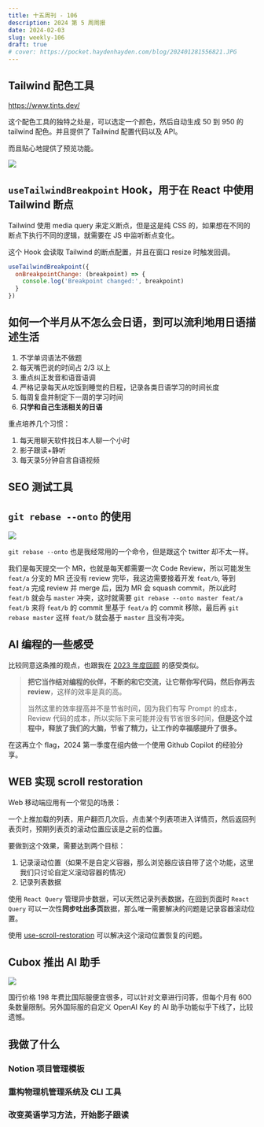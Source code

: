 ```yaml
---
title: 十五周刊 - 106
description: 2024 第 5 周周报
date: 2024-02-03
slug: weekly-106
draft: true
# cover: https://pocket.haydenhayden.com/blog/202401281556821.JPG
---
```


## Tailwind 配色工具

https://www.tints.dev/

这个配色工具的独特之处是，可以选定一个颜色，然后自动生成 50 到 950 的 tailwind 配色。并且提供了 Tailwind 配置代码以及 API。

而且贴心地提供了预览功能。

![](https://pocket.haydenhayden.com/blog/202402031753606.png)

## `useTailwindBreakpoint` Hook，用于在 React 中使用 Tailwind 断点

[](https://x.com/buildWithKris/status/1753441393446449178?s=20)

Tailwind 使用 media query 来定义断点，但是这是纯 CSS 的，如果想在不同的断点下执行不同的逻辑，就需要在 JS 中监听断点变化。

这个 Hook 会读取 Tailwind 的断点配置，并且在窗口 resize 时触发回调。

```jsx
useTailwindBreakpoint({
  onBreakpointChange: (breakpoint) => {
    console.log('Breakpoint changed:', breakpoint)
  }
})
```

## 如何一个半月从不怎么会日语，到可以流利地用日语描述生活

[](https://x.com/taiyou_zai/status/1661872753312690176?s=20)

1. 不学单词语法不做题
2. 每天嘴巴说的时间占 2/3 以上
3. 重点纠正发音和语音语调
4. 严格记录每天从吃饭到睡觉的日程，记录各类日语学习的时间长度
5. 每周复盘并制定下一周的学习时间
6. **只学和自己生活相关的日语**

重点培养几个习惯：
1. 每天用聊天软件找日本人聊一个小时
2. 影子跟读+静听
3. 每天录5分钟自言自语视频

## SEO 测试工具

[](https://x.com/s1ntone/status/1753227232263258427?s=20)

## `git rebase --onto` 的使用

[](https://x.com/alswl/status/1753269221872771463?s=20)

![](https://pocket.haydenhayden.com/blog/202402031822623.png)

`git rebase --onto` 也是我经常用的一个命令，但是跟这个 twitter 却不太一样。

我们是每天提交一个 MR，也就是每天都需要一次 Code Review，所以可能发生 `feat/a` 分支的 MR 还没有 review 完毕，我这边需要接着开发 `feat/b`, 等到 `feat/a` 完成 review 并 merge 后，因为 MR 会 squash commit，所以此时 `feat/b` 就会与 `master` 冲突，这时就需要 `git rebase --onto master feat/a feat/b` 来将 `feat/b` 的 commit 里基于 `feat/a` 的 commit 移除，最后再 `git rebase master` 这样 `feat/b` 就会基于 `master` 且没有冲突。

## AI 编程的一些感受

[](https://x.com/llennchan2003/status/1752808872895799440?s=20)

比较同意这条推的观点，也跟我在 [2023 年度回顾](/blog/review-yearly-2023) 的感受类似。

> **把它当作结对编程的伙伴，不断的和它交流，让它帮你写代码，然后你再去 review**，这样的效率是真的高。
>
> 当然这里的效率提高并不是节省时间，因为我们有写 Prompt 的成本，Review 代码的成本，所以实际下来可能并没有节省很多时间，**但是这个过程中，释放了我们的大脑，节省了精力，让工作的幸福感提升了很多。**

在这再立个 flag，2024 第一季度在组内做一个使用 Github Copilot 的经验分享。

## WEB 实现 scroll restoration

Web 移动端应用有一个常见的场景：

一个上推加载的列表，用户翻页几次后，点击某个列表项进入详情页，然后返回列表页时，预期列表页的滚动位置应该是之前的位置。

要做到这个效果，需要达到两个目标：

1. 记录滚动位置（如果不是自定义容器，那么浏览器应该自带了这个功能，这里我们只讨论自定义滚动容器的情况）
2. 记录列表数据

使用 `React Query` 管理异步数据，可以天然记录列表数据，在回到页面时 `React Query` 可以一次性**同步吐出多页**数据，那么唯一需要解决的问题是记录容器滚动位置。

使用 [use-scroll-restoration](https://github.com/wildcatco/use-scroll-restoration) 可以解决这个滚动位置恢复的问题。

## Cubox 推出 AI 助手

![](https://pocket.haydenhayden.com/blog/202402031850332.png)

国行价格 198 年费比国际服便宜很多，可以针对文章进行问答，但每个月有 600 条数量限制。另外国际服的自定义 OpenAI Key 的 AI 助手功能似乎下线了，比较遗憾。


## 我做了什么

### Notion 项目管理模板

### 重构物理机管理系统及 CLI 工具

### 改变英语学习方法，开始影子跟读